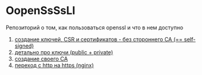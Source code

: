 # OopenSsSsLl

Репозиторий о том, как пользоваться openssl и что в нем доступно<br>
1. [создание ключей, CSR и сертификатов - без стороннего CA (== self-signed)](1/)
2. [детально про ключи (public + private)](2/)
3. [создание своего CA](3/)
4. [переход с http на https (nginx)](4/)
